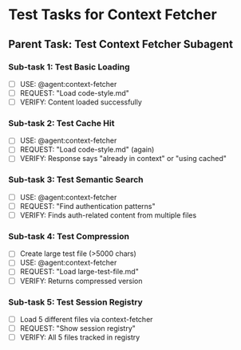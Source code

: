 # Test Tasks for Context Fetcher

## Parent Task: Test Context Fetcher Subagent

### Sub-task 1: Test Basic Loading

- [ ] USE: @agent:context-fetcher
- [ ] REQUEST: "Load code-style.md"
- [ ] VERIFY: Content loaded successfully

### Sub-task 2: Test Cache Hit

- [ ] USE: @agent:context-fetcher
- [ ] REQUEST: "Load code-style.md" (again)
- [ ] VERIFY: Response says "already in context" or "using cached"

### Sub-task 3: Test Semantic Search

- [ ] USE: @agent:context-fetcher
- [ ] REQUEST: "Find authentication patterns"
- [ ] VERIFY: Finds auth-related content from multiple files

### Sub-task 4: Test Compression

- [ ] Create large test file (>5000 chars)
- [ ] USE: @agent:context-fetcher
- [ ] REQUEST: "Load large-test-file.md"
- [ ] VERIFY: Returns compressed version

### Sub-task 5: Test Session Registry

- [ ] Load 5 different files via context-fetcher
- [ ] REQUEST: "Show session registry"
- [ ] VERIFY: All 5 files tracked in registry
